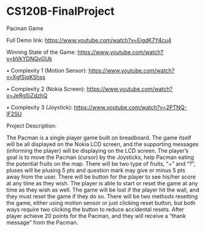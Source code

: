 # CS120B-FinalProject

Pacman Game

Full Demo link: https://www.youtube.com/watch?v=EigdK7Y4cu4

Winning State of the Game: https://www.youtube.com/watch?v=bVkYDNQvGUk

•	Complexity 1 (Motion Sensor): https://www.youtube.com/watch?v=XgfSjpKShss

•	Complexity 2 (Nokia Screen): https://www.youtube.com/watch?v=JeRgSiZdzhQ

•	Complexity 3 (Joystick): https://www.youtube.com/watch?v=2PTNQ-lF2SU


Project Description:

The Pacman is a single player game built on breadboard. The game itself will be all displayed on the Nokia LCD screen, and the supporting messages (informing the player) will be displaying on the LCD screen. The player’s goal is to move the Pacman (cursor) by the Joysticks, help Pacman eating the potential fruits on the map. There will be two type of fruits, “+” and “?”, pluses will be plusing 5 pts and question mark may give or minus 5 pts away from the user. There will be button for the player to see his/her score at any time as they wish. The player is able to start or reset the game at any time as they wish as well. The game will be lost if the player hit the wall, and they must reset the game if they do so. There will be two methods resetting the game, either using motion sensor or just clicking reset button, but both ways require two clicking the button to reduce accidental resets. After player achieve 20 points for the Pacman, and they will receive a “thank message” from the Pacman.
